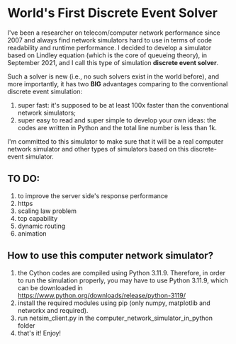 # World's First Discrete Event Solver

I've been a researcher on telecom/computer network performance since 2007 and always find network simulators hard to use in terms of code readability and runtime performance. I decided to develop a simulator based on Lindley equation (which is the core of queueing theory), in September 2021, and I call this type of simulation **discrete event solver**.

Such a solver is new (i.e., no such solvers exist in the world before), and more importantly, it has two **BIG** advantages comparing to the conventional discrete event simulation:
1. super fast: it's supposed to be at least 100x faster than the conventional network simulators;
2. super easy to read and super simple to develop your own ideas: the codes are written in Python and the total line number is less than 1k.

I'm committed to this simulator to make sure that it will be a real computer network simulator and other types of simulators based on this discrete-event simulator. 

## TO DO:
1. to improve the server side's response performance
2. https
3. scaling law problem
4. tcp capability
5. dynamic routing
6. animation

## How to use this computer network simulator?
1. the Cython codes are compiled using Python 3.11.9. Therefore, in order to run the simulation properly, you may have to use Python 3.11.9, which can be downloaded in https://www.python.org/downloads/release/python-3119/
2. install the required modules using pip (only numpy, matplotlib and networkx and required).
3. run netsim_client.py in the computer_network_simulator_in_python folder
4. that's it! Enjoy!

